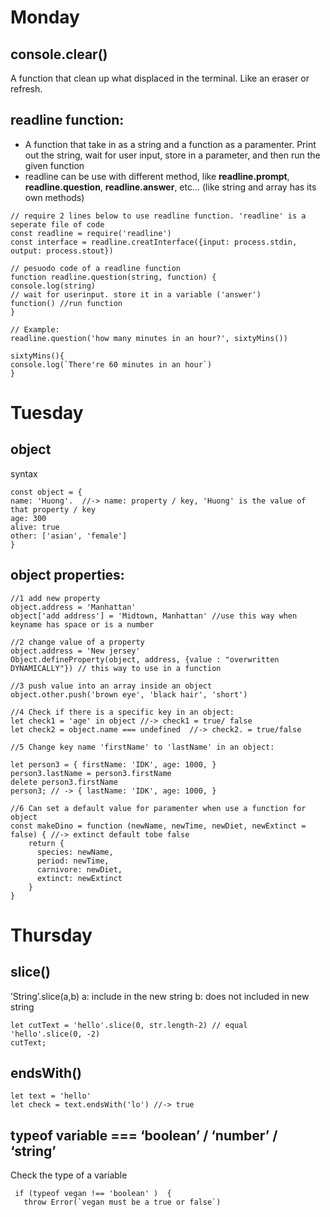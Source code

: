 # Monday
## console.clear()
A function that clean up what displaced in the terminal. Like an eraser or refresh.

## readline function:
* A function that take in as a string and a function as a paramenter. Print out the string, wait for user input, store in a parameter, and then run the given function
* readline can be use with different method, like **readline.prompt**, **readline.question**, **readline.answer**, etc... (like string and array has its own methods)

~~~
// require 2 lines below to use readline function. 'readline' is a seperate file of code
const readline = require('readline')
const interface = readline.creatInterface({input: process.stdin, output: process.stout})

// pesuodo code of a readline function
function readline.question(string, function) {
console.log(string)
// wait for userinput. store it in a variable ('answer')
function() //run function
}

// Example:
readline.question('how many minutes in an hour?', sixtyMins())

sixtyMins(){
console.log(`There're 60 minutes in an hour`)
} 
~~~

# Tuesday
## object
syntax
~~~
const object = {
name: 'Huong'.  //-> name: property / key, 'Huong' is the value of that property / key
age: 300
alive: true
other: ['asian', 'female']
}
~~~
## object properties:
~~~
//1 add new property
object.address = 'Manhattan'
object['add address'] = 'Midtown, Manhattan' //use this way when keyname has space or is a number

//2 change value of a property
object.address = 'New jersey'
Object.defineProperty(object, address, {value : "overwritten DYNAMICALLY"}) // this way to use in a function

//3 push value into an array inside an object
object.other.push('brown eye', 'black hair', 'short')

//4 Check if there is a specific key in an object:
let check1 = 'age' in object //-> check1 = true/ false
let check2 = object.name === undefined  //-> check2. = true/false

//5 Change key name 'firstName' to 'lastName' in an object:

let person3 = { firstName: 'IDK', age: 1000, }
person3.lastName = person3.firstName
delete person3.firstName
person3; // -> { lastName: 'IDK', age: 1000, } 

//6 Can set a default value for paramenter when use a function for object
const makeDino = function (newName, newTime, newDiet, newExtinct = false) { //-> extinct default tobe false
    return {
      species: newName,
      period: newTime,
      carnivore: newDiet,
      extinct: newExtinct
    }
}
~~~
# Thursday
## slice()
’String’.slice(a,b)
a: include in the new string
b: does not included in new string
~~~
let cutText = 'hello'.slice(0, str.length-2) // equal  'hello'.slice(0, -2)
cutText;
~~~
## endsWith()
~~~
let text = 'hello'
let check = text.endsWith('lo') //-> true
~~~

## typeof variable === ‘boolean’ / ‘number’ / ‘string’
Check the type of a variable
~~~
 if (typeof vegan !== 'boolean' )  {
   throw Error(`vegan must be a true or false`)
~~~
